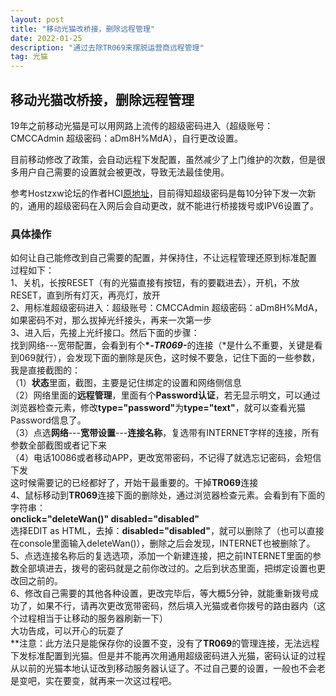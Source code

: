 ```yaml
---
layout: post
title: "移动光猫改桥接，删除远程管理"
date: 2022-01-25 
description: "通过去除TR069来摆脱运营商远程管理"
tag: 光猫
---   
```


## 移动光猫改桥接，删除远程管理  

19年之前移动光猫是可以用网路上流传的超级密码进入（超级账号：CMCCAdmin 超级密码：aDm8H%MdA），自行更改设置。

目前移动修改了政策，会自动远程下发配置，虽然减少了上门维护的次数，但是很多用户自己需要的设置就会被更改，导致无法最佳使用。

参考Hostzxw论坛的作者HCI[原地址](https://hostzxw.com/242127340.html)，目前得知超级密码是每10分钟下发一次新的，通用的超级密码在入网后会自动更改，就不能进行桥接拨号或IPV6设置了。

### 具体操作
如何让自己能修改到自己需要的配置，并保持住，不让远程管理还原到标准配置\
过程如下：\
1、关机，长按RESET（有的光猫直接有按钮，有的要戳进去），开机，不放RESET，直到所有灯灭，再亮灯，放开\
2、用标准超级密码进入：超级账号：CMCCAdmin 超级密码：aDm8H%MdA，如果密码不对，那么拔掉光纤接头，再来一次第一步\
3、进入后，先接上光纤接口。然后下面的步骤：\
     找到网络---宽带配置，会看到有个<b>******-TR069-*****</b>的连接（*是什么不重要，关键是看到069就行），会发现下面的删除是灰色，这时候不要急，记住下面的一些参数，我是直接截图的：\
    （1）<b>状态</b>里面，截图，主要是记住绑定的设置和网络侧信息\
    （2）网络里面的<b>远程管理</b>，里面有个<b>Password认证</b>，若无显示明文，可以通过浏览器检查元素，修改<b>type="password"</b>为<b>type="text"</b>，就可以查看光猫Password信息了。\
    （3）点选<b>网络</b>---<b>宽带设置</b>---<b>连接名称</b>，复选带有INTERNET字样的连接，所有参数全部截图或者记下来\
    （4）电话10086或者移动APP，更改宽带密码，不记得了就选忘记密码，会短信下发\
这时候需要记的已经都好了，开始干最重要的。干掉<b>TR069</b>连接\
4、鼠标移动到<b>TR069</b>连接下面的删除处，通过浏览器检查元素。会看到有下面的字符串：\
                 <b>onclick="deleteWan()"  disabled="disabled"</b>\
选择EDIT as HTML，去掉：<b>disabled="disabled"</b>，就可以删除了（也可以直接在console里面输入deleteWan()），删除之后会发现，INTERNET也被删除了。\
5、点选连接名称后的复选选项，添加一个新建连接，把之前INTERNET里面的参数全部填进去，拨号的密码就是之前你改过的。之后到状态里面，把绑定设置也更改回之前的。\
6、修改自己需要的其他各种设置，更改完毕后，等大概5分钟，就能重新拨号成功了，如果不行，请再次更改宽带密码，然后填入光猫或者你拨号的路由器内（这个过程相当于让移动的服务器刷新一下）\
大功告成，可以开心的玩耍了\
**注意：此方法只是能保存你的设置不变，没有了<b>TR069</b>的管理连接，无法远程下发标准配置到光猫。但是并不能再次用通用超级密码进入光猫，密码认证的过程从以前的光猫本地认证改到移动服务器认证了。不过自己要的设置，一般也不会老是变吧，实在要变，就再来一次这过程吧。



